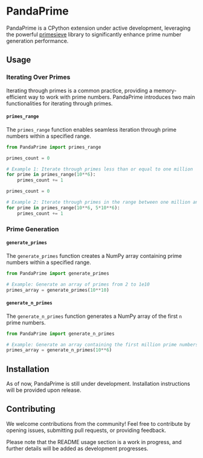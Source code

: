 # PandaPrime

PandaPrime is a CPython extension under active development, leveraging the powerful [primesieve](https://github.com/kimwalisch/primesieve) library to significantly enhance prime number generation performance.

## Usage

### Iterating Over Primes
Iterating through primes is a common practice, providing a memory-efficient way to work with prime numbers. PandaPrime introduces two main functionalities for iterating through primes.

#### `primes_range`

The `primes_range` function enables seamless iteration through prime numbers within a specified range.

```python
from PandaPrime import primes_range

primes_count = 0

# Example 1: Iterate through primes less than or equal to one million
for prime in primes_range(10**6):
    primes_count += 1
```

```python
primes_count = 0

# Example 2: Iterate through primes in the range between one million and five million
for prime in primes_range(10**6, 5*10**6):
    primes_count += 1
```

### Prime Generation

#### `generate_primes`

The `generate_primes` function creates a NumPy array containing prime numbers within a specified range.

```python
from PandaPrime import generate_primes

# Example: Generate an array of primes from 2 to 1e10
primes_array = generate_primes(10**10)
```

#### `generate_n_primes`

The `generate_n_primes` function generates a NumPy array of the first `n` prime numbers.

```python
from PandaPrime import generate_n_primes

# Example: Generate an array containing the first million prime numbers
primes_array = generate_n_primes(10**6)
```

## Installation

As of now, PandaPrime is still under development. Installation instructions will be provided upon release.

## Contributing

We welcome contributions from the community! Feel free to contribute by opening issues, submitting pull requests, or providing feedback.

Please note that the README usage section is a work in progress, and further details will be added as development progresses.
